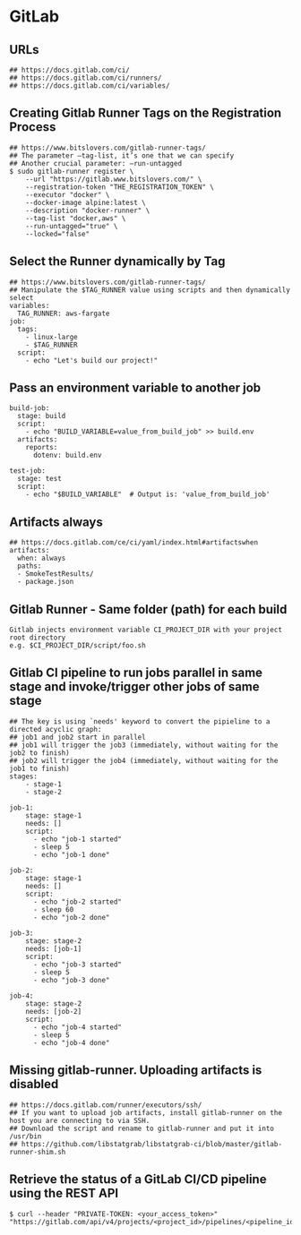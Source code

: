 GitLab
======

## URLs

```
## https://docs.gitlab.com/ci/
## https://docs.gitlab.com/ci/runners/
## https://docs.gitlab.com/ci/variables/
```

## Creating Gitlab Runner Tags on the Registration Process

```
## https://www.bitslovers.com/gitlab-runner-tags/
## The parameter —tag-list, it’s one that we can specify
## Another crucial parameter: —run-untagged
$ sudo gitlab-runner register \
    --url "https://gitlab.www.bitslovers.com/" \
    --registration-token "THE_REGISTRATION_TOKEN" \
    --executor "docker" \
    --docker-image alpine:latest \
    --description "docker-runner" \
    --tag-list "docker,aws" \
    --run-untagged="true" \
    --locked="false"
```

## Select the Runner dynamically by Tag

```
## https://www.bitslovers.com/gitlab-runner-tags/
## Manipulate the $TAG_RUNNER value using scripts and then dynamically select
variables:
  TAG_RUNNER: aws-fargate
job:
  tags:
    - linux-large
    - $TAG_RUNNER
  script:
    - echo "Let's build our project!"
```

## Pass an environment variable to another job

```
build-job:
  stage: build
  script:
    - echo "BUILD_VARIABLE=value_from_build_job" >> build.env
  artifacts:
    reports:
      dotenv: build.env

test-job:
  stage: test
  script:
    - echo "$BUILD_VARIABLE"  # Output is: 'value_from_build_job'
```

## Artifacts always

```
## https://docs.gitlab.com/ce/ci/yaml/index.html#artifactswhen
artifacts:
  when: always
  paths:
  - SmokeTestResults/
  - package.json
```

## Gitlab Runner - Same folder (path) for each build

```
Gitlab injects environment variable CI_PROJECT_DIR with your project root directory
e.g. $CI_PROJECT_DIR/script/foo.sh
```

## Gitlab CI pipeline to run jobs parallel in same stage and invoke/trigger other jobs of same stage

```
## The key is using `needs' keyword to convert the pipieline to a directed acyclic graph:
## job1 and job2 start in parallel
## job1 will trigger the job3 (immediately, without waiting for the job2 to finish)
## job2 will trigger the job4 (immediately, without waiting for the job1 to finish)
stages:
    - stage-1
    - stage-2

job-1:
    stage: stage-1
    needs: []
    script:
      - echo "job-1 started"
      - sleep 5
      - echo "job-1 done"

job-2:
    stage: stage-1
    needs: []
    script:
      - echo "job-2 started"
      - sleep 60
      - echo "job-2 done"

job-3:
    stage: stage-2
    needs: [job-1]
    script:
      - echo "job-3 started"
      - sleep 5
      - echo "job-3 done"

job-4:
    stage: stage-2
    needs: [job-2]
    script:
      - echo "job-4 started"
      - sleep 5
      - echo "job-4 done"
```

## Missing gitlab-runner. Uploading artifacts is disabled

```
## https://docs.gitlab.com/runner/executors/ssh/
## If you want to upload job artifacts, install gitlab-runner on the host you are connecting to via SSH.
## Download the script and rename to gitlab-runner and put it into /usr/bin
## https://github.com/libstatgrab/libstatgrab-ci/blob/master/gitlab-runner-shim.sh
```

## Retrieve the status of a GitLab CI/CD pipeline using the REST API

```
$ curl --header "PRIVATE-TOKEN: <your_access_token>" "https://gitlab.com/api/v4/projects/<project_id>/pipelines/<pipeline_id>"
```
